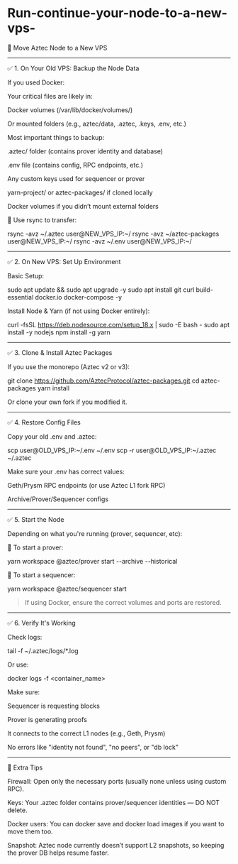 # Run-continue-your-node-to-a-new-vps-

🔁 Move Aztec Node to a New VPS


---

✅ 1. On Your Old VPS: Backup the Node Data

If you used Docker:

Your critical files are likely in:

Docker volumes (/var/lib/docker/volumes/)

Or mounted folders (e.g., aztec/data, .aztec, .keys, .env, etc.)


Most important things to backup:

.aztec/ folder (contains prover identity and database)

.env file (contains config, RPC endpoints, etc.)

Any custom keys used for sequencer or prover

yarn-project/ or aztec-packages/ if cloned locally

Docker volumes if you didn’t mount external folders


🔄 Use rsync to transfer:

rsync -avz ~/.aztec user@NEW_VPS_IP:~/
rsync -avz ~/aztec-packages user@NEW_VPS_IP:~/
rsync -avz ~/.env user@NEW_VPS_IP:~/


---

✅ 2. On New VPS: Set Up Environment

Basic Setup:

sudo apt update && sudo apt upgrade -y
sudo apt install git curl build-essential docker.io docker-compose -y

Install Node & Yarn (if not using Docker entirely):

curl -fsSL https://deb.nodesource.com/setup_18.x | sudo -E bash -
sudo apt install -y nodejs
npm install -g yarn


---

✅ 3. Clone & Install Aztec Packages

If you use the monorepo (Aztec v2 or v3):

git clone https://github.com/AztecProtocol/aztec-packages.git
cd aztec-packages
yarn install

Or clone your own fork if you modified it.


---

✅ 4. Restore Config Files

Copy your old .env and .aztec:

scp user@OLD_VPS_IP:~/.env ~/.env
scp -r user@OLD_VPS_IP:~/.aztec ~/.aztec

Make sure your .env has correct values:

Geth/Prysm RPC endpoints (or use Aztec L1 fork RPC)

Archive/Prover/Sequencer configs



---

✅ 5. Start the Node

Depending on what you're running (prover, sequencer, etc):

🔹 To start a prover:

yarn workspace @aztec/prover start --archive --historical

🔹 To start a sequencer:

yarn workspace @aztec/sequencer start

> If using Docker, ensure the correct volumes and ports are restored.




---

✅ 6. Verify It's Working

Check logs:

tail -f ~/.aztec/logs/*.log

Or use:

docker logs -f <container_name>

Make sure:

Sequencer is requesting blocks

Prover is generating proofs

It connects to the correct L1 nodes (e.g., Geth, Prysm)

No errors like "identity not found", "no peers", or "db lock"



---

🧠 Extra Tips

Firewall: Open only the necessary ports (usually none unless using custom RPC).

Keys: Your .aztec folder contains prover/sequencer identities — DO NOT delete.

Docker users: You can docker save and docker load images if you want to move them too.

Snapshot: Aztec node currently doesn’t support L2 snapshots, so keeping the prover DB helps resume faster.
